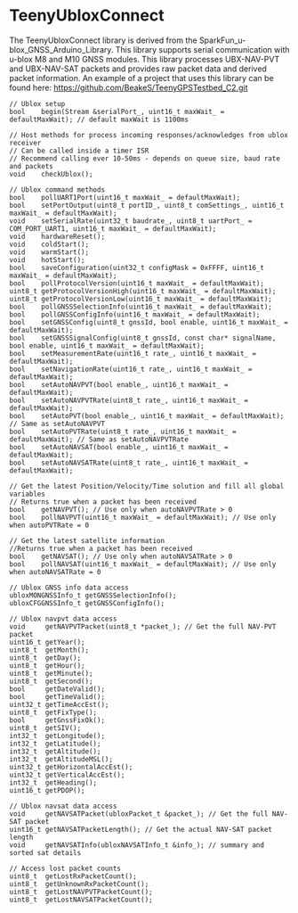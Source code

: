 # TeenyUbloxConnect

The TeenyUbloxConnect library is derived from the SparkFun_u-blox_GNSS_Arduino_Library.
This library supports serial communication with u-blox M8 and M10 GNSS modules.
This library processes UBX-NAV-PVT and UBX-NAV-SAT packets and provides raw packet data and derived packet information.
An example of a project that uses this library can be found here: https://github.com/BeakeS/TeenyGPSTestbed_C2.git

    // Ublox setup
    bool    begin(Stream &serialPort_, uint16_t maxWait_ = defaultMaxWait); // default maxWait is 1100ms

    // Host methods for process incoming responses/acknowledges from ublox receiver
    // Can be called inside a timer ISR
    // Recommend calling ever 10-50ms - depends on queue size, baud rate and packets
    void    checkUblox();

    // Ublox command methods
    bool    pollUART1Port(uint16_t maxWait_ = defaultMaxWait);
    bool    setPortOutput(uint8_t portID_, uint8_t comSettings_, uint16_t maxWait_ = defaultMaxWait);
    void    setSerialRate(uint32_t baudrate_, uint8_t uartPort_ = COM_PORT_UART1, uint16_t maxWait_ = defaultMaxWait);
    void    hardwareReset();
    void    coldStart();
    void    warmStart();
    void    hotStart();
    bool    saveConfiguration(uint32_t configMask = 0xFFFF, uint16_t maxWait_ = defaultMaxWait);
    bool    pollProtocolVersion(uint16_t maxWait_ = defaultMaxWait);
    uint8_t getProtocolVersionHigh(uint16_t maxWait_ = defaultMaxWait);
    uint8_t getProtocolVersionLow(uint16_t maxWait_ = defaultMaxWait);
    bool    pollGNSSSelectionInfo(uint16_t maxWait_ = defaultMaxWait);
    bool    pollGNSSConfigInfo(uint16_t maxWait_ = defaultMaxWait);
    bool    setGNSSConfig(uint8_t gnssId, bool enable, uint16_t maxWait_ = defaultMaxWait);
    bool    setGNSSSignalConfig(uint8_t gnssId, const char* signalName, bool enable, uint16_t maxWait_ = defaultMaxWait);
    bool    setMeasurementRate(uint16_t rate_, uint16_t maxWait_ = defaultMaxWait);
    bool    setNavigationRate(uint16_t rate_, uint16_t maxWait_ = defaultMaxWait);
    bool    setAutoNAVPVT(bool enable_, uint16_t maxWait_ = defaultMaxWait);
    bool    setAutoNAVPVTRate(uint8_t rate_, uint16_t maxWait_ = defaultMaxWait);
    bool    setAutoPVT(bool enable_, uint16_t maxWait_ = defaultMaxWait); // Same as setAutoNAVPVT
    bool    setAutoPVTRate(uint8_t rate_, uint16_t maxWait_ = defaultMaxWait); // Same as setAutoNAVPVTRate
    bool    setAutoNAVSAT(bool enable_, uint16_t maxWait_ = defaultMaxWait);
    bool    setAutoNAVSATRate(uint8_t rate_, uint16_t maxWait_ = defaultMaxWait);
    
    // Get the latest Position/Velocity/Time solution and fill all global variables
    // Returns true when a packet has been received
    bool    getNAVPVT(); // Use only when autoNAVPVTRate > 0
    bool    pollNAVPVT(uint16_t maxWait_ = defaultMaxWait); // Use only when autoPVTRate = 0
    
    // Get the latest satellite information
    //Returns true when a packet has been received
    bool    getNAVSAT(); // Use only when autoNAVSATRate > 0
    bool    pollNAVSAT(uint16_t maxWait_ = defaultMaxWait); // Use only when autoNAVSATRate = 0

    // Ublox GNSS info data access
    ubloxMONGNSSInfo_t getGNSSSelectionInfo();
    ubloxCFGGNSSInfo_t getGNSSConfigInfo();

    // Ublox navpvt data access
    void     getNAVPVTPacket(uint8_t *packet_); // Get the full NAV-PVT packet
    uint16_t getYear();
    uint8_t  getMonth();
    uint8_t  getDay();
    uint8_t  getHour();
    uint8_t  getMinute();
    uint8_t  getSecond();
    bool     getDateValid();
    bool     getTimeValid();
    uint32_t getTimeAccEst();
    uint8_t  getFixType();
    bool     getGnssFixOk();
    uint8_t  getSIV();
    int32_t  getLongitude();
    int32_t  getLatitude();
    int32_t  getAltitude();
    int32_t  getAltitudeMSL();
    uint32_t getHorizontalAccEst();
    uint32_t getVerticalAccEst();
    int32_t  getHeading();
    uint16_t getPDOP();

    // Ublox navsat data access
    void     getNAVSATPacket(ubloxPacket_t &packet_); // Get the full NAV-SAT packet
    uint16_t getNAVSATPacketLength(); // Get the actual NAV-SAT packet length
    void     getNAVSATInfo(ubloxNAVSATInfo_t &info_); // summary and sorted sat details

    // Access lost packet counts
    uint8_t  getLostRxPacketCount();
    uint8_t  getUnknownRxPacketCount();
    uint8_t  getLostNAVPVTPacketCount();
    uint8_t  getLostNAVSATPacketCount();


